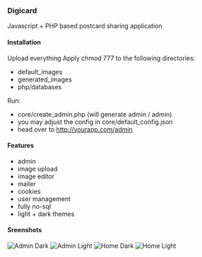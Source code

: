 ### Digicard 
Javascript + PHP based postcard sharing application

#### Installation

Upload everything
Apply chmod 777 to the following directories:
 - default_images
 - generated_images
 - php/databases

Run:
 - core/create_admin.php (will generate admin / admin)
 - you may adjust the config in core/default_config.json
 - head over to http://yourapp.com/admin

#### Features
 - admin
 - image upload
 - image editor
 - mailer
 - cookies
 - user management
 - fully no-sql
 - light + dark themes

#### Sreenshots

![Admin Dark](https://ibb.co/ZLY9Sr5 "Admin Dark")
![Admin Light](https://ibb.co/d7DKqFY "Admin Light")
![Home Dark](https://ibb.co/Lkvb3VV "Home Dark")
![Home Light](https://ibb.co/92HGCyz "Home Light")